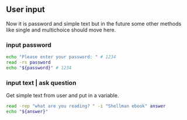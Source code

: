## User input

Now it is password and simple text but in the future some other methods like single and multichoice should move here.

### input password

```bash
echo "Please enter your password: " # 1234
read -rs password
echo "${password}" # 1234
```

### input text | ask question

Get simple text from user and put in a variable.

```bash
read -rep "what are you reading? " -i "Shellman ebook" answer
echo "${answer}"
```

### 